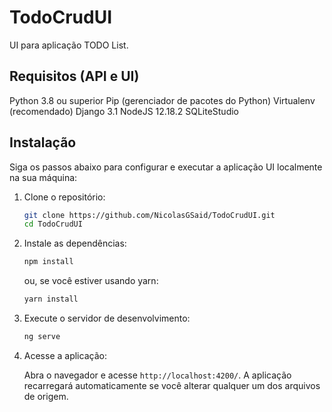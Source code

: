 # TodoCrudUI

UI para aplicação TODO List.

## Requisitos (API e UI) 

Python 3.8 ou superior
Pip (gerenciador de pacotes do Python)
Virtualenv (recomendado)
Django 3.1
NodeJS 12.18.2
SQLiteStudio

## Instalação

Siga os passos abaixo para configurar e executar a aplicação UI localmente na sua máquina:

1. Clone o repositório:

    ```bash
    git clone https://github.com/NicolasGSaid/TodoCrudUI.git
    cd TodoCrudUI
    ```

2. Instale as dependências:

    ```bash
    npm install
    ```

    ou, se você estiver usando yarn:

    ```bash
    yarn install
    ```

3. Execute o servidor de desenvolvimento:

    ```bash
    ng serve
    ```

4. Acesse a aplicação:

    Abra o navegador e acesse `http://localhost:4200/`. A aplicação recarregará automaticamente se você alterar qualquer um dos arquivos de origem.

